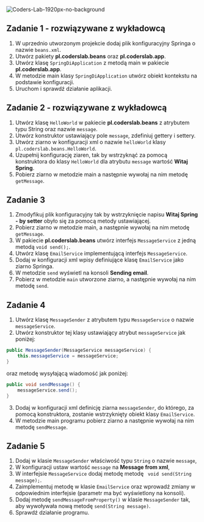 ![Coders-Lab-1920px-no-background](https://user-images.githubusercontent.com/152855/73064373-5ed69780-3ea1-11ea-8a71-3d370a5e7dd8.png)



## Zadanie 1 - rozwiązywane z wykładowcą

1. W uprzednio utworzonym projekcie dodaj plik konfiguracyjny Springa o nazwie `beans.xml`.
2. Utwórz pakiety **pl.coderslab.beans** oraz **pl.coderslab.app**.
3. Utwórz klasę `SpringDiApplication` z metodą main w pakiecie **pl.coderslab.app**.
4. W metodzie main klasy `SpringDiApplication` utwórz obiekt kontekstu na podstawie konfiguracji.
5. Uruchom i sprawdź działanie aplikacji.


## Zadanie 2 - rozwiązywane z wykładowcą

1. Utwórz klasę `HelloWorld` w pakiecie **pl.coderslab.beans** z atrybutem typu String oraz nazwie `message`.
2. Utwórz konstruktor ustawiający pole `message`, zdefiniuj gettery i settery.
3. Utwórz ziarno w konfiguracji xml o nazwie `helloWorld` klasy `pl.coderslab.beans.HelloWorld`.
4. Uzupełnij konfigurację ziaren, tak by wstrzyknąć za pomocą konstruktora do klasy `HelloWorld` 
dla atrybutu `message` wartość **Witaj Spring**.
5. Pobierz ziarno w metodzie main a następnie wywołaj na nim metodę `getMessage`.


## Zadanie 3

1. Zmodyfikuj plik konfiguracyjny tak by wstrzyknięcie napisu **Witaj Spring - by setter** 
    obyło się za pomocą metody ustawiającej.
2. Pobierz ziarno w metodzie main, a następnie wywołaj na nim metodę `getMessage`.
3. W pakiecie **pl.coderslab.beans** utwórz interfejs `MessageService` z jedną metodą `void send();`.
4. Utwórz klasę `EmailService` implementującą interfejs `MessageService`.
5. Dodaj w konfiguracji xml wpisy definiujące klasę `EmailService` jako ziarno Springa.
6. W metodzie `send` wyświetl na konsoli **Sending email**.
7. Pobierz w metodzie `main` utworzone ziarno, a następnie wywołaj na nim metodę `send`.


## Zadanie 4

1. Utwórz klasę `MessageSender` z atrybutem typu `MessageService` o nazwie `messageService`.
2. Utwórz konstruktor tej klasy ustawiający atrybut `messageService` jak poniżej:
````java
public MessageSender(MessageService messageService) {
	this.messageService = messageService;
}

````
oraz metodę wysyłającą wiadomość jak poniżej:
````java
public void sendMessage() {
	messageService.send();
}
````
3. Dodaj w konfiguracji xml definicję ziarna `messageSender`, do którego, za pomocą konstruktora, zostanie wstrzyknięty
obiekt klasy `EmailService`.
4. W metodzie main programu pobierz ziarno a następnie wywołaj na nim metodę `sendMessage`.


## Zadanie 5

1. Dodaj w klasie `MessageSender` właściwość typu `String` o nazwie `message`,
2. W konfiguracji ustaw wartość `message` na **Message from xml**, 
3. W interfejsie `MessageService`  dodaj metodę metodę ` void send(String message);`.
4. Zaimplementuj metodę w klasie `EmailService` oraz wprowadź zmiany w odpowiednim interfejsie (parametr ma być wyświetlony na konsoli).
5. Dodaj metodę `sendMessageFromProperty()` w klasie `MessageSender` tak, aby wywoływała nową metodę `send(String message)`. 
6. Sprawdź działanie programu.
